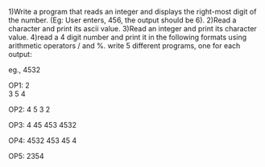 1)Write a program that reads an integer and displays the right-most digit of the number.
(Eg: User enters, 456, the output should be 6).
2)Read a character and print its ascii value.
3)Read an integer and print its character value.
4)read a 4 digit number and print it in the following formats using arithmetic operators / and %. write 5 different programs, one for each output:

eg., 4532

OP1:
2                   
3 
5
4

OP2:
4
5
3
2


OP3:
4
45
453
4532

OP4:
4532
453
45
4

OP5:
2354


